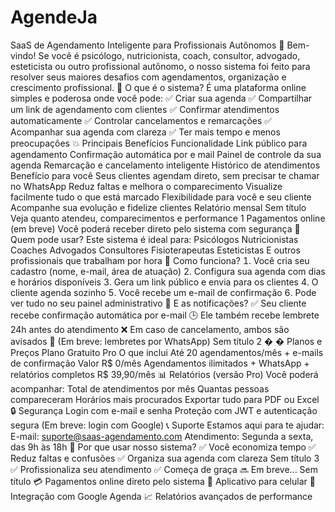 # AgendeJa

  SaaS de Agendamento Inteligente para Profissionais 
Autônomos
 👋
 Bem-vindo!
 Se você é psicólogo, nutricionista, coach, consultor, advogado, esteticista ou
 outro profissional autônomo, o nosso sistema foi feito para resolver seus 
maiores desafios com agendamentos, organização e crescimento 
profissional.
 🧩
 O que é o sistema?
 É uma plataforma online simples e poderosa onde você pode:
 ✅
 Criar sua agenda
 ✅
 Compartilhar um link de agendamento com clientes
 ✅
 Confirmar atendimentos automaticamente
 ✅
 Controlar cancelamentos e remarcações
 ✅
 Acompanhar sua agenda com clareza
 ✅
 Ter mais tempo e menos preocupações
 💥
 Principais Benefícios
 Funcionalidade
 Link público para agendamento
 Confirmação automática por e
mail
 Painel de controle da sua
 agenda
 Remarcação e cancelamento
 inteligente
 Histórico de atendimentos
 Benefício para você
 Seus clientes agendam direto, sem precisar te
 chamar no WhatsApp
 Reduz faltas e melhora o comparecimento
 Visualize facilmente tudo o que está marcado
 Flexibilidade para você e seu cliente
 Acompanhe sua evolução e fidelize clientes
 Relatório mensal
 Sem título
 Veja quanto atendeu, comparecimentos e
 performance
 1
Pagamentos online (em breve)
 Você poderá receber direto pelo sistema com
 segurança
 👤
 Quem pode usar?
 Este sistema é ideal para:
 Psicólogos
 Nutricionistas
 Coaches
 Advogados
 Consultores
 Fisioterapeutas
 Esteticistas
 E outros profissionais que trabalham por hora
 📱
 Como funciona?
  Você cria seu cadastro (nome, e-mail, área de atuação)
  Configura sua agenda com dias e horários disponíveis
  Gera um link público e envia para os clientes
  O cliente agenda sozinho
  Você recebe um e-mail de confirmação
  Pode ver tudo no seu painel administrativo
 🔔
 E as notificações?
 ✅
 Seu cliente recebe confirmação automática por e-mail
 🕒
 Ele também recebe lembrete 24h antes do atendimento
 ❌
 Em caso de cancelamento, ambos são avisados
 💬
 Em breve: lembretes por WhatsApp)
 Sem título
 2
�
�
 Planos e Preços
 Plano
 Gratuito
 Pro
 O que inclui
 Até 20 agendamentos/mês + e-mails de
 confirmação
 Valor
 R$ 0/mês
 Agendamentos ilimitados  WhatsApp + relatórios
 completos
 R$ 39,90/mês
 📊
 Relatórios (versão Pro)
 Você poderá acompanhar:
 Total de atendimentos por mês
 Quantas pessoas compareceram
 Horários mais procurados
 Exportar tudo para PDF ou Excel
 🔒
 Segurança
 Login com e-mail e senha
 Proteção com JWT e autenticação segura
 Em breve: login com Google)
 📞
 Suporte
 Estamos aqui para te ajudar:
 E-mail: suporte@saas-agendamento.com
 Atendimento: Segunda a sexta, das 9h às 18h
 🚀
 Por que usar nosso sistema?
 ✅
 Você economiza tempo
 ✅
 Reduz faltas e confusões
 ✅
 Organiza sua agenda com clareza
 Sem título
 3
 ✅
 Profissionaliza seu atendimento
✅
 Começa de graça
 🔜
 Em breve...
 Sem título
 💳
 Pagamentos online direto pelo sistema
 📱
 Aplicativo para celular
 📅
 Integração com Google Agenda
 📈
 Relatórios avançados de performance
